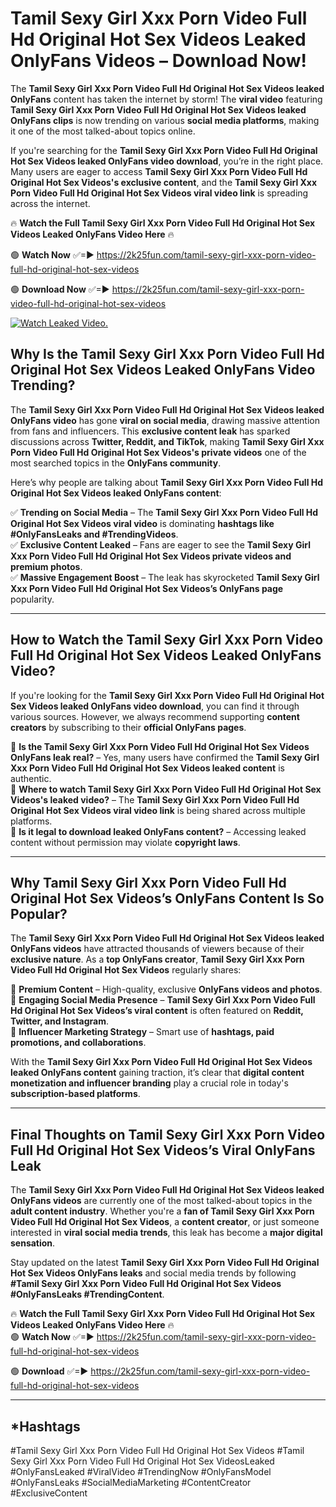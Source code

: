 # Tamil Sexy Girl Xxx Porn Video Full Hd Original Hot Sex Videos Leaked OnlyFans Videos – Download Now!

The **Tamil Sexy Girl Xxx Porn Video Full Hd Original Hot Sex Videos leaked OnlyFans** content has taken the internet by storm! The **viral video** featuring **Tamil Sexy Girl Xxx Porn Video Full Hd Original Hot Sex Videos leaked OnlyFans clips** is now trending on various **social media platforms**, making it one of the most talked-about topics online.  

If you're searching for the **Tamil Sexy Girl Xxx Porn Video Full Hd Original Hot Sex Videos leaked OnlyFans video download**, you’re in the right place. Many users are eager to access **Tamil Sexy Girl Xxx Porn Video Full Hd Original Hot Sex Videos's exclusive content**, and the **Tamil Sexy Girl Xxx Porn Video Full Hd Original Hot Sex Videos viral video link** is spreading across the internet.  

🔥 **Watch the Full Tamil Sexy Girl Xxx Porn Video Full Hd Original Hot Sex Videos Leaked OnlyFans Video Here** 🔥  

🟢 **Watch Now** ✅=► https://2k25fun.com/tamil-sexy-girl-xxx-porn-video-full-hd-original-hot-sex-videos

🟢 **Download Now** ✅=► https://2k25fun.com/tamil-sexy-girl-xxx-porn-video-full-hd-original-hot-sex-videos

[![Watch Leaked Video.](https://miro.medium.com/v2/resize:fit:828/format:webp/1*cilzJN44JGOrTw9NJCrNHA.gif "Watch Leaked Video")](https://2k25fun.com/tamil-sexy-girl-xxx-porn-video-full-hd-original-hot-sex-videos)

## **Why Is the Tamil Sexy Girl Xxx Porn Video Full Hd Original Hot Sex Videos Leaked OnlyFans Video Trending?**  

The **Tamil Sexy Girl Xxx Porn Video Full Hd Original Hot Sex Videos leaked OnlyFans video** has gone **viral on social media**, drawing massive attention from fans and influencers. This **exclusive content leak** has sparked discussions across **Twitter, Reddit, and TikTok**, making **Tamil Sexy Girl Xxx Porn Video Full Hd Original Hot Sex Videos's private videos** one of the most searched topics in the **OnlyFans community**.  

Here’s why people are talking about **Tamil Sexy Girl Xxx Porn Video Full Hd Original Hot Sex Videos leaked OnlyFans content**:  

✅ **Trending on Social Media** – The **Tamil Sexy Girl Xxx Porn Video Full Hd Original Hot Sex Videos viral video** is dominating **hashtags like #OnlyFansLeaks and #TrendingVideos**.  
✅ **Exclusive Content Leaked** – Fans are eager to see the **Tamil Sexy Girl Xxx Porn Video Full Hd Original Hot Sex Videos private videos and premium photos**.  
✅ **Massive Engagement Boost** – The leak has skyrocketed **Tamil Sexy Girl Xxx Porn Video Full Hd Original Hot Sex Videos’s OnlyFans page** popularity.  

---

## **How to Watch the Tamil Sexy Girl Xxx Porn Video Full Hd Original Hot Sex Videos Leaked OnlyFans Video?**  

If you're looking for the **Tamil Sexy Girl Xxx Porn Video Full Hd Original Hot Sex Videos leaked OnlyFans video download**, you can find it through various sources. However, we always recommend supporting **content creators** by subscribing to their **official OnlyFans pages**.  

🔹 **Is the Tamil Sexy Girl Xxx Porn Video Full Hd Original Hot Sex Videos OnlyFans leak real?** – Yes, many users have confirmed the **Tamil Sexy Girl Xxx Porn Video Full Hd Original Hot Sex Videos leaked content** is authentic.  
🔹 **Where to watch Tamil Sexy Girl Xxx Porn Video Full Hd Original Hot Sex Videos's leaked video?** – The **Tamil Sexy Girl Xxx Porn Video Full Hd Original Hot Sex Videos viral video link** is being shared across multiple platforms.  
🔹 **Is it legal to download leaked OnlyFans content?** – Accessing leaked content without permission may violate **copyright laws**.  

---

## **Why Tamil Sexy Girl Xxx Porn Video Full Hd Original Hot Sex Videos’s OnlyFans Content Is So Popular?**  

The **Tamil Sexy Girl Xxx Porn Video Full Hd Original Hot Sex Videos leaked OnlyFans videos** have attracted thousands of viewers because of their **exclusive nature**. As a **top OnlyFans creator**, **Tamil Sexy Girl Xxx Porn Video Full Hd Original Hot Sex Videos** regularly shares:  

📌 **Premium Content** – High-quality, exclusive **OnlyFans videos and photos**.  
📌 **Engaging Social Media Presence** – **Tamil Sexy Girl Xxx Porn Video Full Hd Original Hot Sex Videos’s viral content** is often featured on **Reddit, Twitter, and Instagram**.  
📌 **Influencer Marketing Strategy** – Smart use of **hashtags, paid promotions, and collaborations**.  

With the **Tamil Sexy Girl Xxx Porn Video Full Hd Original Hot Sex Videos leaked OnlyFans content** gaining traction, it’s clear that **digital content monetization and influencer branding** play a crucial role in today's **subscription-based platforms**.  

---

## **Final Thoughts on Tamil Sexy Girl Xxx Porn Video Full Hd Original Hot Sex Videos’s Viral OnlyFans Leak**  

The **Tamil Sexy Girl Xxx Porn Video Full Hd Original Hot Sex Videos leaked OnlyFans videos** are currently one of the most talked-about topics in the **adult content industry**. Whether you're a **fan of Tamil Sexy Girl Xxx Porn Video Full Hd Original Hot Sex Videos**, a **content creator**, or just someone interested in **viral social media trends**, this leak has become a **major digital sensation**.  

Stay updated on the latest **Tamil Sexy Girl Xxx Porn Video Full Hd Original Hot Sex Videos OnlyFans leaks** and social media trends by following **#Tamil Sexy Girl Xxx Porn Video Full Hd Original Hot Sex Videos #OnlyFansLeaks #TrendingContent**.  

🔥 **Watch the Full Tamil Sexy Girl Xxx Porn Video Full Hd Original Hot Sex Videos Leaked OnlyFans Video Here** 🔥  
🟢 **Watch Now** ✅=► https://2k25fun.com/tamil-sexy-girl-xxx-porn-video-full-hd-original-hot-sex-videos

🟢 **Download** ✅=► https://2k25fun.com/tamil-sexy-girl-xxx-porn-video-full-hd-original-hot-sex-videos

---

## *Hashtags
#Tamil Sexy Girl Xxx Porn Video Full Hd Original Hot Sex Videos #Tamil Sexy Girl Xxx Porn Video Full Hd Original Hot Sex VideosLeaked #OnlyFansLeaked #ViralVideo #TrendingNow #OnlyFansModel #OnlyFansLeaks #SocialMediaMarketing #ContentCreator #ExclusiveContent  
